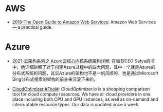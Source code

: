 # AWS

- [2018-The Open Guide to Amazon Web Services](https://github.com/open-guides/og-aws): Amazon Web Services — a practical guide.

# Azure

- [2021-云架构系列之 Azure云核心内核系统架构详解](https://mp.weixin.qq.com/s/9Hg9Y_bVNPXudpAKn86Gdw): 在微软CEO Satya的书中，他详细讲解了对于创建Azure过程中的四大问题，其中一个就是Azure的分布式系统的问题，其实Azure的架构也不是一帆风顺的，也是通过Microsoft Bing分布式搜索的架构的前身来沉淀下来的。

- [CloudOptimizer #Tool#](https://cloudoptimizer.io/): CloudOptimizer.io is a shopping comparison tool for cloud compute resources. We have all cloud providers in one place including both CPU and GPU instances, as well as on-demand and interruptable resource types. Our data is updated once a week.
